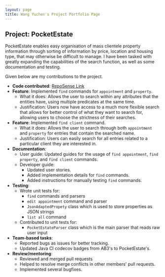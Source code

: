 ```yaml
---
layout: page
title: Wang Yuchen's Project Portfolio Page
---
```


## Project: PocketEstate

PocketEstate enables easy organisation of mass clientele property information through sorting of information by price,
location and housing type, that may otherwise be difficult to manage. I have been tasked with greatly expanding the capabilities of 
the search function, as well as some documentation and testing. 

Given below are my contributions to the project.

* **Code contributed**: [RepoSense Link](https://nus-cs2103-ay2021s2.github.io/tp-dashboard/?search=&sort=groupTitle&sortWithin=title&timeframe=commit&mergegroup=&groupSelect=groupByRepos&breakdown=true&checkedFileTypes=docs~functional-code~test-code~other&since=&tabOpen=true&tabType=authorship&tabAuthor=w-yuchen&tabRepo=AY2021S2-CS2103T-T13-4%2Ftp%5Bmaster%5D&authorshipIsMergeGroup=false&authorshipFileTypes=docs~functional-code~test-code&authorshipIsBinaryFileTypeChecked=false)
* **Feature**: Implemented `find` commands for `appointment` and `property`. 
    * What it does: Allows the user to search within any attributes that the entities have, using multiple predicates at the same time. 
    * Justification: Users now have access to a much more flexible search that allows for better control of what they want to search for, allowing users to choose the strictness of their searches. 
* **Feature**: Implemented `find client` command.
    * What it does: Allows the user to search through both `appointment` and `property` for entries that contain the searched name. 
    * Justification: Users can easily search for all entries related to a particular client they are interested in. 
* **Documentation**: 
    * User guide: Updated guides for the usage of `find appointment`, `find property`, and `find client` commands. 
    * Developer guide: 
        * Updated user stories. 
        * Added implementation details for `find` commands. 
        * Added instructions for manually testing `find` commands.
* **Testing**: 
    * Wrote unit tests for: 
        * `find` commands and parsers
        * `edit appointment` command and parser 
        * `JsonAdaptedPropety` class which is used to store properties as JSON strings
        * `list all` command
    * Contributed to unit tests for: 
        * `PocketEstateParser` class which is the main parser that reads raw user input
* **Team-based tasks**: 
    * Reported bugs as issues for better tracking. 
    * Updated Java CI codecov badges from AB3's to PocketEstate's. 
* **Review/mentoring**: 
    * Reviewed and merged pull requests
    * Helped to resolve merge conflicts in other members' pull requests. 
    * Implemented several bugfixes. 
